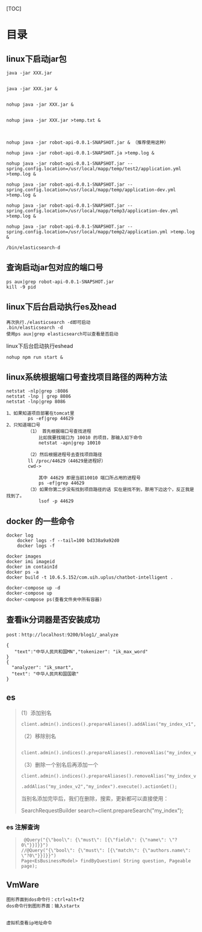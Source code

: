 [TOC]



# 目录

## linux下启动jar包

```
java -jar XXX.jar
 
 
java -jar XXX.jar &
 
 
nohup java -jar XXX.jar &
 
 
nohup java -jar XXX.jar >temp.txt &



nohup java -jar robot-api-0.0.1-SNAPSHOT.jar & （推荐使用这种）

nohup java -jar robot-api-0.0.1-SNAPSHOT.ja >temp.log &

nohup java -jar robot-api-0.0.1-SNAPSHOT.jar --spring.config.location=/usr/local/mapp/temp/test2/application.yml >temp.log &

nohup java -jar robot-api-0.0.1-SNAPSHOT.jar --spring.config.location=/usr/local/mapp/temp/application-dev.yml >temp.log &

nohup java -jar robot-api-0.0.1-SNAPSHOT.jar --spring.config.location=/usr/local/mapp/temp3/application-dev.yml >temp.log &

nohup java -jar robot-api-0.0.1-SNAPSHOT.jar --spring.config.location=/usr/local/mapp/temp2/application.yml >temp.log &

/bin/elasticsearch-d

```



## 查询启动jar包对应的端口号

```
ps aux|grep robot-api-0.0.1-SNAPSHOT.jar 
kill -9 pid
```



## linux下后台启动执行es及head

```
再次执行./elasticsearch -d即可启动 
.bin/elasticsearch -d
使用ps aux|grep elasticsearch可以查看是否启动 
```

linux下后台启动执行eshead

```
nohup npm run start &
```

## linux系统根据端口号查找项目路径的两种方法

```
netstat -nlp|grep :8086
netstat -lnp | grep 8086
netstat -lnp|grep 8086
```

```
1、如果知道项目部署在tomcat里
		ps -ef|grep 44629
2、只知道端口号
		（1） 首先根据端口号查找进程 
			比如我要找端口为 10010 的项目，那输入如下命令
			netstat -apn|grep 10010
			
	    （2）然后根据进程号去查找项目路径
		ll /proc/44629（44629是进程好）
		cwd->
		
			其中 44629 即是当前10010 端口所占用的进程号
			ps -ef|grep 44629
		（3）如果你第二步没有找到项目路径的话 实在是找不到，那用下边这个，反正我是找到了。
			lsof -p 44629
```



## docker 的一些命令

```
docker log
	docker logs -f --tail=100 bd338a9a92d0
	docker logs -f

docker images
docker imi imageid
docker im containId
docker ps -a
docker build -t 10.6.5.152/com.uih.uplus/chatbot-intelligent .

docker-compose up -d
docker-compose up
docker-compose ps(查看文件夹中所有容器)
```

## 查看ik分词器是否安装成功

```
post：http://localhost:9200/blog1/_analyze    

{
   "text":"中华人民共和国MN","tokenizer": "ik_max_word"
}
{
  "analyzer": "ik_smart",
  "text": "中华人民共和国国歌"
}
```





## es

> (1）添加别名
>
>   ```
> client.admin().indices().prepareAliases().addAlias("my_index_v1","my_index");
>   ```
>
> 
>
> （2）移除别名
>
>         client.admin().indices().prepareAliases().removeAlias("my_index_v1","my_index");
> 
> （3）删除一个别名后再添加一个
>
> ```
> client.admin().indices().prepareAliases().removeAlias("my_index_v1","my_index")
>                 .addAlias("my_index_v2","my_index").execute().actionGet();
> ```
>
> 
>
> 当别名添加完毕后，我们在删除，搜索，更新都可以直接使用：
>
>  SearchRequestBuilder search=client.prepareSearch("my_index");
>
>  

### es 注解查询

>      @Query("{\"bool\": {\"must\": [{\"field\": {\"name\": \"?0\"}}]}}")
>     //@Query("{\"bool\": {\"must\": [{\"match\": {\"authors.name\": \"?0\"}}]}}")
>     Page<EsBusinessModel> findByQuestion( String question, Pageable page);



## VmWare

```
图形界面到dos命令行：ctrl+alt+f2
dos命令行到图形界面：输入startx


虚拟机查看ip地址命令

```



